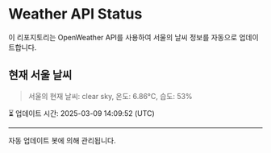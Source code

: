 
# Weather API Status

이 리포지토리는 OpenWeather API를 사용하여 서울의 날씨 정보를 자동으로 업데이트합니다.

## 현재 서울 날씨
> 서울의 현재 날씨: clear sky, 온도: 6.86°C, 습도: 53%

⏳ 업데이트 시간: 2025-03-09 14:09:52 (UTC)

---
자동 업데이트 봇에 의해 관리됩니다.
